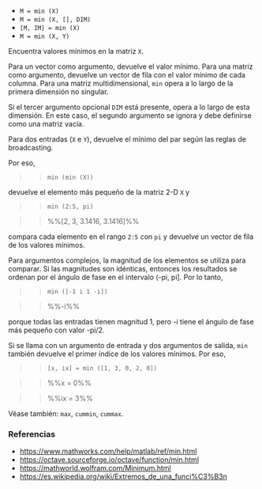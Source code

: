 * `M = min (X)`
* `M = min (X, [], DIM)`
* `[M, IM] = min (X)`
* `M = min (X, Y)`

Encuentra valores mínimos en la matriz `X`.

Para un vector como argumento, devuelve el valor mínimo. Para una matriz como argumento, devuelve un vector de fila con el valor mínimo de cada columna. Para una matriz multidimensional, `min` opera a lo largo de la primera dimensión no singular.

Si el tercer argumento opcional `DIM` está presente, opera a lo largo de esta dimensión. En este caso, el segundo argumento se ignora y debe definirse como una matriz vacía.

Para dos entradas (`X` e `Y`), devuelve el mínimo del par según las reglas de broadcasting.

Por eso,

>> `min (min (X))`

devuelve el elemento más pequeño de la matriz 2-D `X` y

>> `min (2:5, pi)`

>> %%[2, 3, 3.1416, 3.1416]%%

compara cada elemento en el rango `2:5` con `pi` y devuelve un vector de fila de los valores mínimos.

Para argumentos complejos, la magnitud de los elementos se utiliza para comparar. Si las magnitudes son idénticas, entonces los resultados se ordenan por el ángulo de fase en el intervalo (-pi, pi]. Por lo tanto,

>> `min ([-1 i 1 -i])`

>> %%-i%%

porque todas las entradas tienen magnitud 1, pero -i tiene el ángulo de fase más pequeño con valor -pi/2.

Si se llama con un argumento de entrada y dos argumentos de salida, `min` también devuelve el primer índice de los valores mínimos. Por eso,

>> `[x, ix] = min ([1, 3, 0, 2, 0])`

>> %%x = 0%%

>> %%ix = 3%%

Véase también: `max`, `cummin`, `cummax`.

### Referencias

* https://www.mathworks.com/help/matlab/ref/min.html
* https://octave.sourceforge.io/octave/function/min.html
* https://mathworld.wolfram.com/Minimum.html
* https://es.wikipedia.org/wiki/Extremos_de_una_funci%C3%B3n
